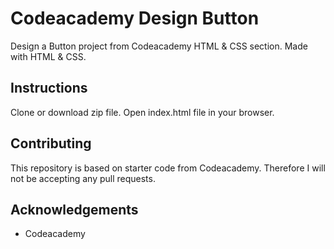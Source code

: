 # Codeacademy Design Button
Design a Button project from Codeacademy HTML &amp; CSS section. Made with HTML &amp; CSS.

## Instructions
Clone or download zip file. Open index.html file in your browser.

## Contributing
This repository is based on starter code from Codeacademy. Therefore I will not be accepting any pull requests.

## Acknowledgements
* Codeacademy
